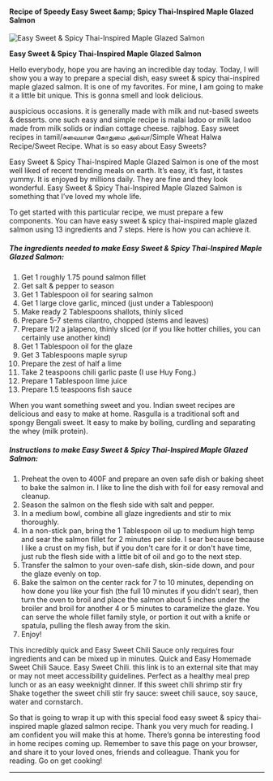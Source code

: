             

#### Recipe of Speedy Easy Sweet &amp;amp; Spicy Thai-Inspired Maple Glazed Salmon

![Easy Sweet &amp; Spicy Thai-Inspired Maple Glazed Salmon](https://img-global.cpcdn.com/recipes/807c1ab90dbf7f82/751x532cq70/easy-sweet-spicy-thai-inspired-maple-glazed-salmon-recipe-main-photo.jpg)

**Easy Sweet &amp; Spicy Thai-Inspired Maple Glazed Salmon**

Hello everybody, hope you are having an incredible day today. Today, I will show you a way to prepare a special dish, easy sweet & spicy thai-inspired maple glazed salmon. It is one of my favorites. For mine, I am going to make it a little bit unique. This is gonna smell and look delicious.

auspicious occasions. it is generally made with milk and nut-based sweets & desserts. one such easy and simple recipe is malai ladoo or milk ladoo made from milk solids or indian cottage cheese. rajbhog. Easy sweet recipes in tamil/சுவையான கோதுமை அல்வா/Simple Wheat Halwa Recipe/Sweet Recipe. What is so easy about Easy Sweets?

Easy Sweet & Spicy Thai-Inspired Maple Glazed Salmon is one of the most well liked of recent trending meals on earth. It’s easy, it’s fast, it tastes yummy. It is enjoyed by millions daily. They are fine and they look wonderful. Easy Sweet & Spicy Thai-Inspired Maple Glazed Salmon is something that I’ve loved my whole life.

To get started with this particular recipe, we must prepare a few components. You can have easy sweet & spicy thai-inspired maple glazed salmon using 13 ingredients and 7 steps. Here is how you can achieve it.

##### The ingredients needed to make Easy Sweet & Spicy Thai-Inspired Maple Glazed Salmon:

1.  Get 1 roughly 1.75 pound salmon fillet
2.  Get salt & pepper to season
3.  Get 1 Tablespoon oil for searing salmon
4.  Get 1 large clove garlic, minced (just under a Tablespoon)
5.  Make ready 2 Tablespoons shallots, thinly sliced
6.  Prepare 5-7 stems cilantro, chopped (stems and leaves)
7.  Prepare 1/2 a jalapeno, thinly sliced (or if you like hotter chilies, you can certainly use another kind)
8.  Get 1 Tablespoon oil for the glaze
9.  Get 3 Tablespoons maple syrup
10.  Prepare the zest of half a lime
11.  Take 2 teaspoons chili garlic paste (I use Huy Fong.)
12.  Prepare 1 Tablespoon lime juice
13.  Prepare 1.5 teaspoons fish sauce

When you want something sweet and you. Indian sweet recipes are delicious and easy to make at home. Rasgulla is a traditional soft and spongy Bengali sweet. It easy to make by boiling, curdling and separating the whey (milk protein).

##### Instructions to make Easy Sweet & Spicy Thai-Inspired Maple Glazed Salmon:

1.  Preheat the oven to 400F and prepare an oven safe dish or baking sheet to bake the salmon in. I like to line the dish with foil for easy removal and cleanup.
2.  Season the salmon on the flesh side with salt and pepper.
3.  In a medium bowl, combine all glaze ingredients and stir to mix thoroughly.
4.  In a non-stick pan, bring the 1 Tablespoon oil up to medium high temp and sear the salmon fillet for 2 minutes per side. I sear because because I like a crust on my fish, but if you don't care for it or don't have time, just rub the flesh side with a little bit of oil and go to the next step.
5.  Transfer the salmon to your oven-safe dish, skin-side down, and pour the glaze evenly on top.
6.  Bake the salmon on the center rack for 7 to 10 minutes, depending on how done you like your fish (the full 10 minutes if you didn't sear), then turn the oven to broil and place the salmon about 5 inches under the broiler and broil for another 4 or 5 minutes to caramelize the glaze. You can serve the whole fillet family style, or portion it out with a knife or spatula, pulling the flesh away from the skin.
7.  Enjoy!

This incredibly quick and Easy Sweet Chili Sauce only requires four ingredients and can be mixed up in minutes. Quick and Easy Homemade Sweet Chili Sauce. Easy Sweet Chili. this link is to an external site that may or may not meet accessibility guidelines. Perfect as a healthy meal prep lunch or as an easy weeknight dinner. If this sweet chili shrimp stir fry Shake together the sweet chili stir fry sauce: sweet chili sauce, soy sauce, water and cornstarch.

So that is going to wrap it up with this special food easy sweet & spicy thai-inspired maple glazed salmon recipe. Thank you very much for reading. I am confident you will make this at home. There’s gonna be interesting food in home recipes coming up. Remember to save this page on your browser, and share it to your loved ones, friends and colleague. Thank you for reading. Go on get cooking!

* * *